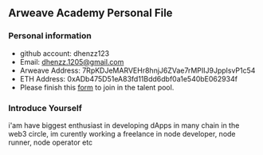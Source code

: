 ## Arweave Academy Personal File
### Personal information
- github account: dhenzz123
- Email: dhenzz.1205@gmail.com
- Arweave Address: 7RpKDJeMARVEHr8hnjJ6ZVae7rMPIIJ9JpplsvP1c54
- ETH Address: 0xADb475D51eA83fd11Bdd6dbf0a1e540bE062934f
- Please finish this 
[form](https://docs.google.com/forms/d/e/1FAIpQLSfWA5fIIcBgmRppm3jNz5vmf9Mai_QMVil-2pO4r7YKn_Zhtw/viewform?usp=sf_link) 
to join in the talent pool.
### Introduce Yourself
 i'am have biggest enthusiast in developing dApps in many chain in the web3 circle, im curently working a freelance in node developer, node runner, node operator etc